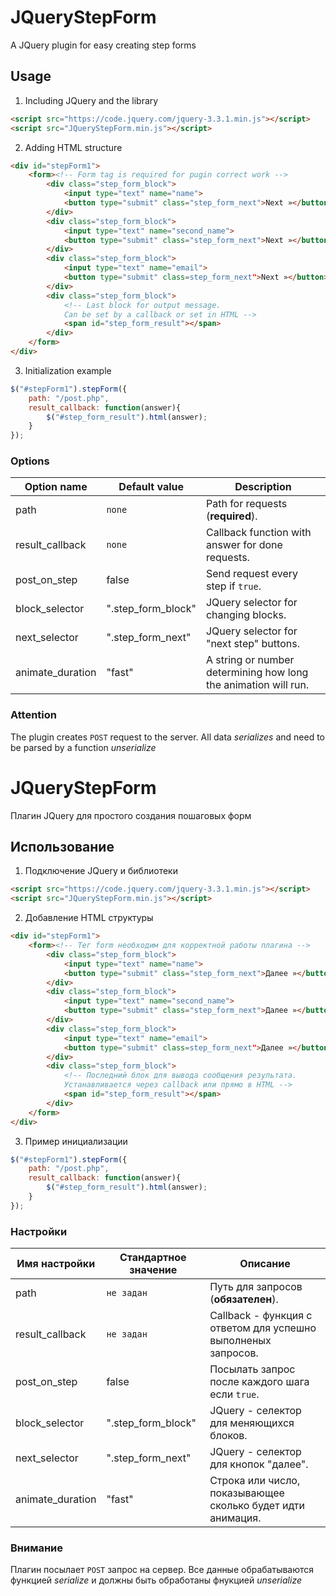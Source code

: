# JQueryStepForm
A JQuery plugin for easy creating step forms

## Usage

1. Including JQuery and the library
```html
<script src="https://code.jquery.com/jquery-3.3.1.min.js"></script>
<script src="JQueryStepForm.min.js"></script>
```

2. Adding HTML structure
```html
<div id="stepForm1">
	<form><!-- Form tag is required for pugin correct work -->
		<div class="step_form_block">
			<input type="text" name="name">
			<button type="submit" class="step_form_next">Next »</button>
		</div>
		<div class="step_form_block">
			<input type="text" name="second_name">
			<button type="submit" class="step_form_next">Next »</button>
		</div>
		<div class="step_form_block">
			<input type="text" name="email">
			<button type="submit" class=step_form_next">Next »</button>
		</div>
		<div class="step_form_block">
			<!-- Last block for output message.
			Can be set by a callback or set in HTML -->
			<span id="step_form_result"></span>
		</div>
	</form>	
</div>
```

3. Initialization example
```javascript
$("#stepForm1").stepForm({
	path: "/post.php",
	result_callback: function(answer){
		$("#step_form_result").html(answer);
	}
});
```

### Options

| Option name | Default value | Description
---|---|---
path | `none` | Path for requests (**required**).
result_callback | `none` | Callback function with answer for done requests.
post_on_step | false | Send request every step if `true`.
block_selector | ".step_form_block" | JQuery selector for changing blocks.
next_selector | ".step_form_next" | JQuery selector for "next step" buttons.
animate_duration | "fast" | A string or number determining how long the animation will run.

### **Attention**
The plugin creates `POST` request to the server. All data *serializes* and need to be parsed by a function *unserialize*

# JQueryStepForm
Плагин JQuery для простого создания пошаговых форм

## Использование

1. Подключение JQuery и библиотеки
```html
<script src="https://code.jquery.com/jquery-3.3.1.min.js"></script>
<script src="JQueryStepForm.min.js"></script>
```

2. Добавление HTML структуры
```html
<div id="stepForm1">
	<form><!-- Тег form необходим для корректной работы плагина -->
		<div class="step_form_block">
			<input type="text" name="name">
			<button type="submit" class="step_form_next">Далее »</button>
		</div>
		<div class="step_form_block">
			<input type="text" name="second_name">
			<button type="submit" class="step_form_next">Далее »</button>
		</div>
		<div class="step_form_block">
			<input type="text" name="email">
			<button type="submit" class=step_form_next">Далее »</button>
		</div>
		<div class="step_form_block">
			<!-- Последний блок для вывода сообщения результата.
			Устанавливается через callback или прямо в HTML -->
			<span id="step_form_result"></span>
		</div>
	</form>	
</div>
```

3. Пример инициализации
```javascript
$("#stepForm1").stepForm({
	path: "/post.php",
	result_callback: function(answer){
		$("#step_form_result").html(answer);
	}
});
```

### Настройки

| Имя настройки | Стандартное значение | Описание
---|---|---
path | `не задан` | Путь для запросов (**обязателен**).
result_callback | `не задан` | Callback - функция с ответом для успешно выполненых запросов.
post_on_step | false | Посылать запрос после каждого шага если  `true`.
block_selector | ".step_form_block" | JQuery - селектор для меняющихся блоков.
next_selector | ".step_form_next" | JQuery - селектор для кнопок "далее".
animate_duration | "fast" | Строка или число, показывающее сколько будет идти анимация.

### **Внимание**
Плагин посылает `POST` запрос на сервер. Все данные обрабатываются функцией *serialize* и должны быть обработаны фнукцией *unserialize*